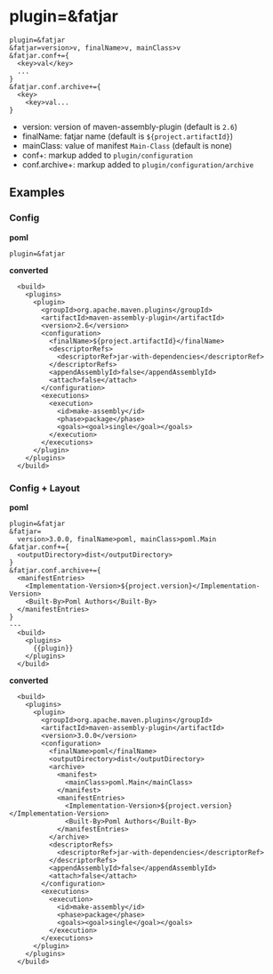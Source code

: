# plugin=&fatjar
```
plugin=&fatjar
&fatjar=version>v, finalName>v, mainClass>v
&fatjar.conf+={
  <key>val</key>
  ...
}
&fatjar.conf.archive+={
  <key>
    <key>val...
}
```

- version: version of maven-assembly-plugin (default is `2.6`)
- finalName: fatjar name (default is `${project.artifactId}`)
- mainClass: value of manifest `Main-Class` (default is none)
- conf+: markup added to `plugin/configuration`
- conf.archive+: markup added to `plugin/configuration/archive`


## Examples
### Config
**poml**
```
plugin=&fatjar
```

**converted**
```
  <build>
    <plugins>
      <plugin>
        <groupId>org.apache.maven.plugins</groupId>
        <artifactId>maven-assembly-plugin</artifactId>
        <version>2.6</version>
        <configuration>
          <finalName>${project.artifactId}</finalName>
          <descriptorRefs>
            <descriptorRef>jar-with-dependencies</descriptorRef>
          </descriptorRefs>
          <appendAssemblyId>false</appendAssemblyId>
          <attach>false</attach>
        </configuration>
        <executions>
          <execution>
            <id>make-assembly</id>
            <phase>package</phase>
            <goals><goal>single</goal></goals>
          </execution>
        </executions>
      </plugin>
    </plugins>
  </build>
```

### Config + Layout
**poml**
```
plugin=&fatjar
&fatjar=
  version>3.0.0, finalName>poml, mainClass>poml.Main
&fatjar.conf+={
  <outputDirectory>dist</outputDirectory>
}
&fatjar.conf.archive+={
  <manifestEntries>
    <Implementation-Version>${project.version}</Implementation-Version>
    <Built-By>Poml Authors</Built-By>
  </manifestEntries>
}
---
  <build>
    <plugins>
      {{plugin}}
    </plugins>
  </build>
```

**converted**
```
  <build>
    <plugins>
      <plugin>
        <groupId>org.apache.maven.plugins</groupId>
        <artifactId>maven-assembly-plugin</artifactId>
        <version>3.0.0</version>
        <configuration>
          <finalName>poml</finalName>
          <outputDirectory>dist</outputDirectory>
          <archive>
            <manifest>
              <mainClass>poml.Main</mainClass>
            </manifest>
            <manifestEntries>
              <Implementation-Version>${project.version}</Implementation-Version>
              <Built-By>Poml Authors</Built-By>
            </manifestEntries>
          </archive>
          <descriptorRefs>
            <descriptorRef>jar-with-dependencies</descriptorRef>
          </descriptorRefs>
          <appendAssemblyId>false</appendAssemblyId>
          <attach>false</attach>
        </configuration>
        <executions>
          <execution>
            <id>make-assembly</id>
            <phase>package</phase>
            <goals><goal>single</goal></goals>
          </execution>
        </executions>
      </plugin>
    </plugins>
  </build>
```
